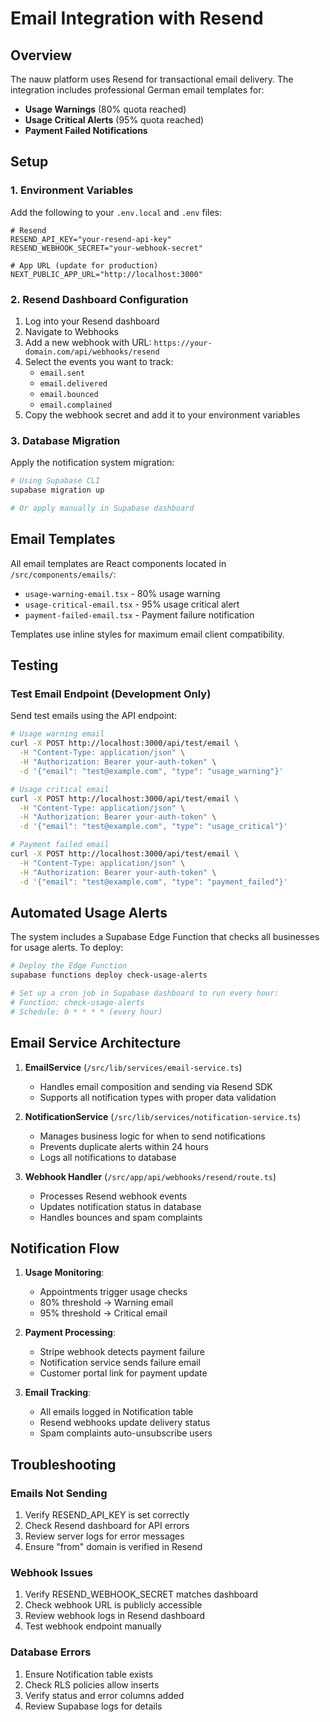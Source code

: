 # Email Integration with Resend

## Overview

The nauw platform uses Resend for transactional email delivery. The integration includes professional German email templates for:

- **Usage Warnings** (80% quota reached)
- **Usage Critical Alerts** (95% quota reached)
- **Payment Failed Notifications**

## Setup

### 1. Environment Variables

Add the following to your `.env.local` and `.env` files:

```env
# Resend
RESEND_API_KEY="your-resend-api-key"
RESEND_WEBHOOK_SECRET="your-webhook-secret"

# App URL (update for production)
NEXT_PUBLIC_APP_URL="http://localhost:3000"
```

### 2. Resend Dashboard Configuration

1. Log into your Resend dashboard
2. Navigate to Webhooks
3. Add a new webhook with URL: `https://your-domain.com/api/webhooks/resend`
4. Select the events you want to track:
   - `email.sent`
   - `email.delivered`
   - `email.bounced`
   - `email.complained`
5. Copy the webhook secret and add it to your environment variables

### 3. Database Migration

Apply the notification system migration:

```bash
# Using Supabase CLI
supabase migration up

# Or apply manually in Supabase dashboard
```

## Email Templates

All email templates are React components located in `/src/components/emails/`:

- `usage-warning-email.tsx` - 80% usage warning
- `usage-critical-email.tsx` - 95% usage critical alert
- `payment-failed-email.tsx` - Payment failure notification

Templates use inline styles for maximum email client compatibility.

## Testing

### Test Email Endpoint (Development Only)

Send test emails using the API endpoint:

```bash
# Usage warning email
curl -X POST http://localhost:3000/api/test/email \
  -H "Content-Type: application/json" \
  -H "Authorization: Bearer your-auth-token" \
  -d '{"email": "test@example.com", "type": "usage_warning"}'

# Usage critical email
curl -X POST http://localhost:3000/api/test/email \
  -H "Content-Type: application/json" \
  -H "Authorization: Bearer your-auth-token" \
  -d '{"email": "test@example.com", "type": "usage_critical"}'

# Payment failed email
curl -X POST http://localhost:3000/api/test/email \
  -H "Content-Type: application/json" \
  -H "Authorization: Bearer your-auth-token" \
  -d '{"email": "test@example.com", "type": "payment_failed"}'
```

## Automated Usage Alerts

The system includes a Supabase Edge Function that checks all businesses for usage alerts. To deploy:

```bash
# Deploy the Edge Function
supabase functions deploy check-usage-alerts

# Set up a cron job in Supabase dashboard to run every hour:
# Function: check-usage-alerts
# Schedule: 0 * * * * (every hour)
```

## Email Service Architecture

1. **EmailService** (`/src/lib/services/email-service.ts`)
   - Handles email composition and sending via Resend SDK
   - Supports all notification types with proper data validation

2. **NotificationService** (`/src/lib/services/notification-service.ts`)
   - Manages business logic for when to send notifications
   - Prevents duplicate alerts within 24 hours
   - Logs all notifications to database

3. **Webhook Handler** (`/src/app/api/webhooks/resend/route.ts`)
   - Processes Resend webhook events
   - Updates notification status in database
   - Handles bounces and spam complaints

## Notification Flow

1. **Usage Monitoring**:
   - Appointments trigger usage checks
   - 80% threshold → Warning email
   - 95% threshold → Critical email

2. **Payment Processing**:
   - Stripe webhook detects payment failure
   - Notification service sends failure email
   - Customer portal link for payment update

3. **Email Tracking**:
   - All emails logged in Notification table
   - Resend webhooks update delivery status
   - Spam complaints auto-unsubscribe users

## Troubleshooting

### Emails Not Sending

1. Verify RESEND_API_KEY is set correctly
2. Check Resend dashboard for API errors
3. Review server logs for error messages
4. Ensure "from" domain is verified in Resend

### Webhook Issues

1. Verify RESEND_WEBHOOK_SECRET matches dashboard
2. Check webhook URL is publicly accessible
3. Review webhook logs in Resend dashboard
4. Test webhook endpoint manually

### Database Errors

1. Ensure Notification table exists
2. Check RLS policies allow inserts
3. Verify status and error columns added
4. Review Supabase logs for details